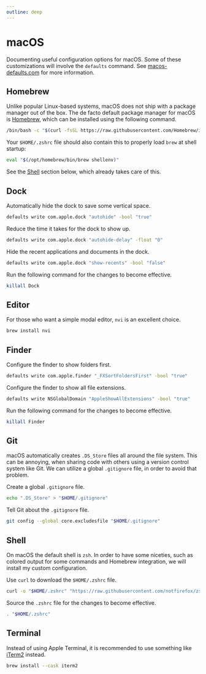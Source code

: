 ```yaml
---
outline: deep
---
```


# macOS

Documenting useful configuration options for macOS. Some of these 
customizations will involve the `defaults` command. See 
[macos-defaults.com](https://macos-defaults.com/) for more information.

## Homebrew

Unlike popular Linux-based systems, macOS does not ship with a package
manager out of the box. The de facto default package manager for macOS is 
[Homebrew](https://brew.sh/), which can be installed using the following 
command.

```sh
/bin/bash -c "$(curl -fsSL https://raw.githubusercontent.com/Homebrew/install/HEAD/install.sh)"
```

Your `$HOME/.zshrc` file should also contain this to properly 
load `brew` at shell startup:

```sh
eval "$(/opt/homebrew/bin/brew shellenv)"
```

See the [Shell](./darwin.md#shell) section below, which already takes care of this.

## Dock

Automatically hide the dock to save some vertical space.

```sh
defaults write com.apple.dock "autohide" -bool "true"
```

Reduce the time it takes for the dock to show up.

```sh
defaults write com.apple.dock "autohide-delay" -float "0"
```

Hide the recent applications and documents in the dock.

```sh
defaults write com.apple.dock "show-recents" -bool "false"
```

Run the following command for the changes to become effective.

```sh
killall Dock
```

## Editor

For those who want a simple modal editor, `nvi` is an excellent choice.

```sh
brew install nvi
```

## Finder

Configure the finder to show folders first.

```sh
defaults write com.apple.finder "_FXSortFoldersFirst" -bool "true"
```

Configure the finder to show all file extensions.

```sh
defaults write NSGlobalDomain "AppleShowAllExtensions" -bool "true"
```

Run the following command for the changes to become effective.

```sh
killall Finder
```

## Git

macOS automatically creates `.DS_Store` files all around the file system.
This can be annoying, when sharing code with others using a version 
control system like Git. We can utilize a global `.gitignore` file, 
in order to avoid that problem.

Create a global `.gitignore` file.

```sh
echo ".DS_Store" > "$HOME/.gitignore"
```

Tell Git about the `.gitignore` file.

```sh
git config --global core.excludesfile "$HOME/.gitignore"
```

## Shell

On macOS the default shell is `zsh`. In order to have some niceties, such
as colored output for some commands and Homebrew integration, we will 
install my custom configuration.

Use `curl` to download the `$HOME/.zshrc` file.

```sh
curl -o "$HOME/.zshrc" "https://raw.githubusercontent.com/notfirefox/zsh-config/main/.zshrc"
```

Source the `.zshrc` file for the changes to become effective.

```sh
. "$HOME/.zshrc"
```

## Terminal

Instead of using Apple Terminal, it is recommended to use something like
[iTerm2](https://iterm2.com/) instead.

```sh
brew install --cask iterm2
```
